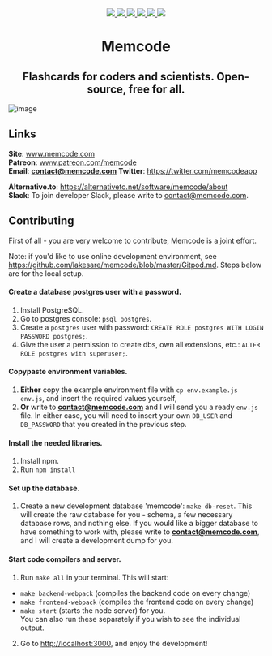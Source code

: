 <div align="center">
  <a href="http://memcode.com" title="Website memcodec.com">
    <img src="https://img.shields.io/website-up-down-green-red/http/shields.io.svg"/>
  </a>
  
  <a href="https://GitHub.com/Naereen/lakesare/memcode/contributors/" title="GitHub contributors">
    <img src="https://img.shields.io/github/contributors/lakesare/memcode"/>
  </a>
  
  <a href="https://github.com/lakesare/memcode/blob/master/LICENSE" title="GitHub license">
    <img src="https://img.shields.io/github/license/Naereen/StrapDown.js.svg"/>
  </a>
  
  <a href="https://reactjs.org/docs/how-to-contribute.html#your-first-pull-request" title="PRs welcome">
    <img src="https://img.shields.io/badge/PRs-welcome-brightgreen.svg"/>
  </a>

  <a href="https://gitpod.io/#https://github.com/lakesare/memcode" title="Gitpod Ready-to-Code">
    <img src="https://img.shields.io/badge/Gitpod-Ready--to--Code-blue?logo=gitpod"/>
  </a>


  <a href="https://patreon.com/memcode" title="Donate to Memcode project using Patreon">
    <img src="https://img.shields.io/badge/patreon-donate-yellow.svg"/>
  </a>
</div>

<h1 align="center">
  Memcode
</h1>

<h2 align="center">
  Flashcards for coders and scientists. Open-source, free for all.
</h2>


<img alt="image" src="https://user-images.githubusercontent.com/7578559/154212696-1597a568-7a97-44d8-bda9-56cc80fcc725.png">

## Links

**Site**: www.memcode.com  
**Patreon**: www.patreon.com/memcode  
**Email**: **contact@memcode.com** 
**Twitter**: https://twitter.com/memcodeapp  

**Alternative.to**: https://alternativeto.net/software/memcode/about   
**Slack**: To join developer Slack, please write to [contact@memcode.com](mailto:contact@memcode.com).

## Contributing

First of all - you are very welcome to contribute, Memcode is a joint effort.

Note: if you'd like to use online development environment, see https://github.com/lakesare/memcode/blob/master/Gitpod.md. Steps below are for the local setup.

#### Create a database postgres user with a password.
1. Install PostgreSQL.
2. Go to postgres console: `psql postgres`.
3. Create a `postgres` user with password: `CREATE ROLE postgres WITH LOGIN PASSWORD postgres;`.
4. Give the user a permission to create dbs, own all extensions, etc.: `ALTER ROLE postgres with superuser;`.

#### Copypaste environment variables.
1. **Either** copy the example environment file with `cp env.example.js env.js`, and insert the required values yourself,
2. **Or** write to **contact@memcode.com** and I will send you a ready `env.js` file.
In either case, you will need to insert your own `DB_USER` and `DB_PASSWORD` that you created in the previous step.

#### Install the needed libraries.
1. Install npm.
2. Run `npm install`

#### Set up the database.
1. Create a new development database 'memcode': `make db-reset`.
This will create the raw database for you - schema, a few necessary database rows, and nothing else.
If you would like a bigger database to have something to work with, please write to **contact@memcode.com**, and I will create a development dump for you.

#### Start code compilers and server.
1. Run `make all` in your terminal.
This will start:
- `make backend-webpack` (compiles the backend code on every change)
- `make frontend-webpack` (compiles the frontend code on every change)
- `make start` (starts the node server)
for you.  
You can also run these separately if you wish to see the individual output.
2. Go to <a href="http://localhost:3000/">http://localhost:3000</a>, and enjoy the development!
